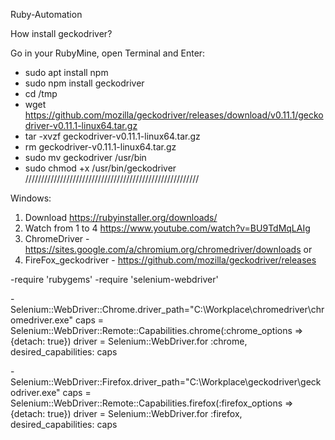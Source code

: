 Ruby-Automation

How install geckodriver?

Go in your RubyMine, open Terminal and Enter:

- sudo apt install npm          
- sudo npm install geckodriver
- cd /tmp
- wget https://github.com/mozilla/geckodriver/releases/download/v0.11.1/geckodriver-v0.11.1-linux64.tar.gz
- tar -xvzf geckodriver-v0.11.1-linux64.tar.gz
- rm geckodriver-v0.11.1-linux64.tar.gz
- sudo mv geckodriver /usr/bin
- sudo chmod +x /usr/bin/geckodriver
///////////////////////////////////////////////////////

Windows:

1. Download https://rubyinstaller.org/downloads/
2. Watch from 1 to 4 https://www.youtube.com/watch?v=BU9TdMqLAIg 
3. ChromeDriver - https://sites.google.com/a/chromium.org/chromedriver/downloads or
4. FireFox_geckodriver - https://github.com/mozilla/geckodriver/releases

-require 'rubygems'
-require 'selenium-webdriver'

-Selenium::WebDriver::Chrome.driver_path="C:\\Workplace\\chromedriver\\chromedriver.exe"
caps = Selenium::WebDriver::Remote::Capabilities.chrome(:chrome_options => {detach: true})
driver = Selenium::WebDriver.for :chrome, desired_capabilities: caps

-Selenium::WebDriver::Firefox.driver_path="C:\\Workplace\\geckodriver\\geckodriver.exe"
caps = Selenium::WebDriver::Remote::Capabilities.firefox(:firefox_options => {detach: true})
driver = Selenium::WebDriver.for :firefox, desired_capabilities: caps

